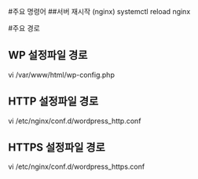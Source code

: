 #주요 명령어
##서버 재시작 (nginx)
systemctl reload nginx




#주요 경로 
## WP 설정파일 경로
vi /var/www/html/wp-config.php

## HTTP 설정파일 경로
vi /etc/nginx/conf.d/wordpress_http.conf

## HTTPS 설정파일 경로
vi /etc/nginx/conf.d/wordpress_https.conf

